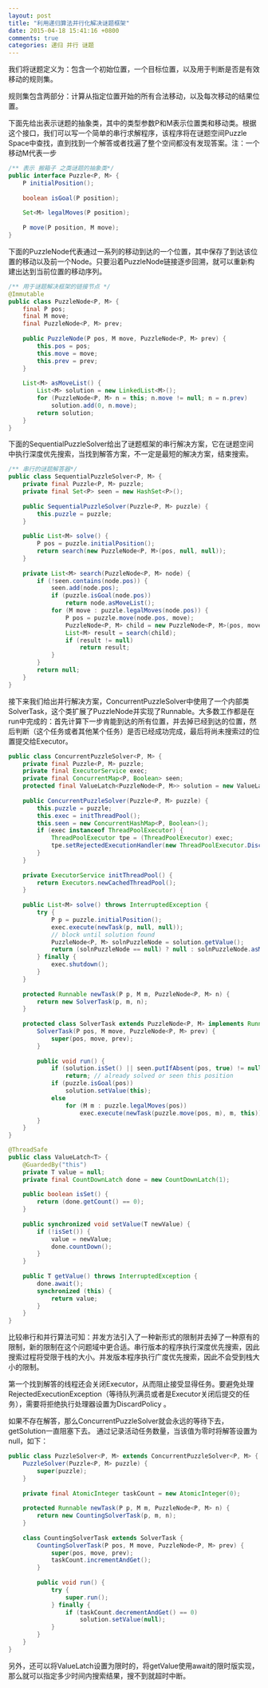 ```yaml
---
layout: post
title: "利用递归算法并行化解决谜题框架"
date: 2015-04-18 15:41:16 +0800
comments: true
categories: 递归 并行 谜题
---
```


我们将谜题定义为：包含一个初始位置，一个目标位置，以及用于判断是否是有效移动的规则集。

规则集包含两部分：计算从指定位置开始的所有合法移动，以及每次移动的结果位置。

下面先给出表示谜题的抽象类，其中的类型参数P和M表示位置类和移动类。根据这个接口，我们可以写一个简单的串行求解程序，该程序将在谜题空间Puzzle Space中查找，直到找到一个解答或者找遍了整个空间都没有发现答案。注：一个移动M代表一步
``` java
/** 表示 搬箱子 之类谜题的抽象类*/
public interface Puzzle<P, M> {
    P initialPosition();
 
    boolean isGoal(P position);
 
    Set<M> legalMoves(P position);
 
    P move(P position, M move);
}
```
下面的PuzzleNode代表通过一系列的移动到达的一个位置，其中保存了到达该位置的移动以及前一个Node。只要沿着PuzzleNode链接逐步回溯，就可以重新构建出达到当前位置的移动序列。<!--more-->
``` java
/** 用于谜题解决框架的链接节点 */
@Immutable
public class PuzzleNode<P, M> {
    final P pos;
    final M move;
    final PuzzleNode<P, M> prev;
 
    public PuzzleNode(P pos, M move, PuzzleNode<P, M> prev) {
        this.pos = pos;
        this.move = move;
        this.prev = prev;
    }
 
    List<M> asMoveList() {
        List<M> solution = new LinkedList<M>();
        for (PuzzleNode<P, M> n = this; n.move != null; n = n.prev)
            solution.add(0, n.move);
        return solution;
    }
}
```
下面的SequentialPuzzleSolver给出了谜题框架的串行解决方案，它在谜题空间中执行深度优先搜索，当找到解答方案，不一定是最短的解决方案，结束搜索。
``` java
/** 串行的谜题解答器*/
public class SequentialPuzzleSolver<P, M> {
    private final Puzzle<P, M> puzzle;
    private final Set<P> seen = new HashSet<P>();
 
    public SequentialPuzzleSolver(Puzzle<P, M> puzzle) {
        this.puzzle = puzzle;
    }
 
    public List<M> solve() {
        P pos = puzzle.initialPosition();
        return search(new PuzzleNode<P, M>(pos, null, null));
    }
 
    private List<M> search(PuzzleNode<P, M> node) {
        if (!seen.contains(node.pos)) {
            seen.add(node.pos);
            if (puzzle.isGoal(node.pos))
                return node.asMoveList();
            for (M move : puzzle.legalMoves(node.pos)) {
                P pos = puzzle.move(node.pos, move);
                PuzzleNode<P, M> child = new PuzzleNode<P, M>(pos, move, node);
                List<M> result = search(child);
                if (result != null)
                    return result;
            }
        }
        return null;
    }
}
```
接下来我们给出并行解决方案，ConcurrentPuzzleSolver中使用了一个内部类SolverTask，这个类扩展了PuzzleNode并实现了Runnable。大多数工作都是在run中完成的：首先计算下一步肯能到达的所有位置，并去掉已经到达的位置，然后判断（这个任务或者其他某个任务）是否已经成功完成，最后将尚未搜索过的位置提交给Executor。
``` java
public class ConcurrentPuzzleSolver<P, M> {
    private final Puzzle<P, M> puzzle;
    private final ExecutorService exec;
    private final ConcurrentMap<P, Boolean> seen;
    protected final ValueLatch<PuzzleNode<P, M>> solution = new ValueLatch<PuzzleNode<P, M>>();
 
    public ConcurrentPuzzleSolver(Puzzle<P, M> puzzle) {
        this.puzzle = puzzle;
        this.exec = initThreadPool();
        this.seen = new ConcurrentHashMap<P, Boolean>();
        if (exec instanceof ThreadPoolExecutor) {
            ThreadPoolExecutor tpe = (ThreadPoolExecutor) exec;
            tpe.setRejectedExecutionHandler(new ThreadPoolExecutor.DiscardPolicy());
        }
    }
 
    private ExecutorService initThreadPool() {
        return Executors.newCachedThreadPool();
    }
 
    public List<M> solve() throws InterruptedException {
        try {
            P p = puzzle.initialPosition();
            exec.execute(newTask(p, null, null));
            // block until solution found
            PuzzleNode<P, M> solnPuzzleNode = solution.getValue();
            return (solnPuzzleNode == null) ? null : solnPuzzleNode.asMoveList();
        } finally {
            exec.shutdown();
        }
    }
 
    protected Runnable newTask(P p, M m, PuzzleNode<P, M> n) {
        return new SolverTask(p, m, n);
    }
 
    protected class SolverTask extends PuzzleNode<P, M> implements Runnable {
        SolverTask(P pos, M move, PuzzleNode<P, M> prev) {
            super(pos, move, prev);
        }
 
        public void run() {
            if (solution.isSet() || seen.putIfAbsent(pos, true) != null)
                return; // already solved or seen this position
            if (puzzle.isGoal(pos))
                solution.setValue(this);
            else
                for (M m : puzzle.legalMoves(pos))
                    exec.execute(newTask(puzzle.move(pos, m), m, this));
        }
    }
}

@ThreadSafe
public class ValueLatch<T> {
    @GuardedBy("this")
    private T value = null;
    private final CountDownLatch done = new CountDownLatch(1);
 
    public boolean isSet() {
        return (done.getCount() == 0);
    }
 
    public synchronized void setValue(T newValue) {
        if (!isSet()) {
            value = newValue;
            done.countDown();
        }
    }
 
    public T getValue() throws InterruptedException {
        done.await();
        synchronized (this) {
            return value;
        }
    }
}
```
比较串行和并行算法可知：并发方法引入了一种新形式的限制并去掉了一种原有的限制，新的限制在这个问题域中更合适。串行版本的程序执行深度优先搜索，因此搜索过程将受限于栈的大小。并发版本程序执行广度优先搜索，因此不会受到栈大小的限制。

第一个找到解答的线程还会关闭Executor，从而阻止接受显得任务。要避免处理RejectedExecutionException（等待队列满员或者是Executor关闭后提交的任务），需要将拒绝执行处理器设置为DiscardPolicy 。

如果不存在解答，那么ConcurrentPuzzleSolver就会永远的等待下去，getSolution一直阻塞下去。
通过记录活动任务数量，当该值为零时将解答设置为null，如下：

``` java
public class PuzzleSolver<P, M> extends ConcurrentPuzzleSolver<P, M> {
    PuzzleSolver(Puzzle<P, M> puzzle) {
        super(puzzle);
    }
 
    private final AtomicInteger taskCount = new AtomicInteger(0);
 
    protected Runnable newTask(P p, M m, PuzzleNode<P, M> n) {
        return new CountingSolverTask(p, m, n);
    }
 
    class CountingSolverTask extends SolverTask {
        CountingSolverTask(P pos, M move, PuzzleNode<P, M> prev) {
            super(pos, move, prev);
            taskCount.incrementAndGet();
        }
 
        public void run() {
            try {
                super.run();
            } finally {
                if (taskCount.decrementAndGet() == 0)
                    solution.setValue(null);
            }
        }
    }
}
```

另外，还可以将ValueLatch设置为限时的，将getValue使用await的限时版实现，那么就可以指定多少时间内搜索结果，搜不到就超时中断。




